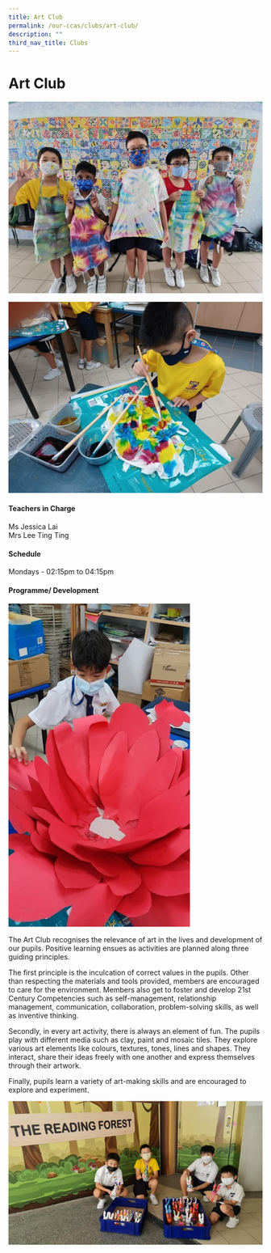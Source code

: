 ```yaml
---
title: Art Club
permalink: /our-ccas/clubs/art-club/
description: ""
third_nav_title: Clubs
---
```

# **Art Club**

![](/images/art%20club.jpg)

![](/images/art%20club%202.jpg)

#### **Teachers in Charge**

Ms Jessica Lai <br>
Mrs Lee Ting Ting

#### **Schedule**

Mondays - 02:15pm to 04:15pm

#### **Programme/ Development**

![](/images/art%20club%203.jpg)

The Art Club recognises the relevance of art in the lives and development of our pupils. Positive learning ensues as activities are planned along three guiding principles.

The first principle is the inculcation of correct values in the pupils. Other than respecting the materials and tools provided, members are encouraged to care for the environment. Members also get to foster and develop 21st Century Competencies such as self-management, relationship management, communication, collaboration, problem-solving skills, as well as inventive thinking.


Secondly, in every art activity, there is always an element of fun. The pupils play with different media such as clay, paint and mosaic tiles. They explore various art elements like colours, textures, tones, lines and shapes. They interact, share their ideas freely with one another and express themselves through their artwork.
  
Finally, pupils learn a variety of art-making skills and are encouraged to explore and experiment.

![](/images/art%20club%204.jpg)



